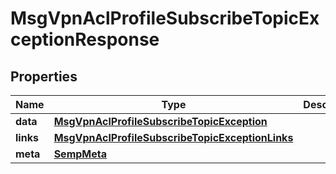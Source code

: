 

# MsgVpnAclProfileSubscribeTopicExceptionResponse


## Properties

| Name | Type | Description | Notes |
|------------ | ------------- | ------------- | -------------|
|**data** | [**MsgVpnAclProfileSubscribeTopicException**](MsgVpnAclProfileSubscribeTopicException.md) |  |  [optional] |
|**links** | [**MsgVpnAclProfileSubscribeTopicExceptionLinks**](MsgVpnAclProfileSubscribeTopicExceptionLinks.md) |  |  [optional] |
|**meta** | [**SempMeta**](SempMeta.md) |  |  |



